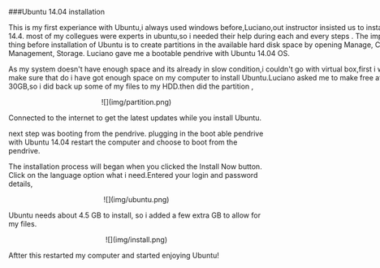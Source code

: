 
###Ubuntu 14.04 installation
<div style ="width:800px;">

This is my first experiance with Ubuntu,i always used windows before,Luciano,out instructor insisted us to install Ubuntu 14.4. most of my collegues were experts in ubuntu,so i needed their help during each and every steps . The important thing before installation of Ubuntu is to create partitions in the available hard disk space by opening Manage, Computer Management, Storage. Luciano gave me a bootable pendrive with Ubuntu 14.04 OS.

As my system doesn't have enough space and its already in slow condition,i couldn't go with virtual box,first i wanted to make sure that do i have got enough space on my computer to install Ubuntu.Luciano asked me to make free atleast 30GB,so i did back up some of my files to my HDD.then did the partition ,

</div>

<center>![](img/partition.png)</center>

Connected to the internet to get the latest updates while you install Ubuntu.

next step was booting from the pendrive. plugging in the boot able pendrive with Ubuntu 14.04 restart the computer and choose to boot from the pendrive. 

 The installation process will began when you clicked the Install Now button.
 Click on the language option what i  need.Entered your login and password details,
 
 
<center>![](img/ubuntu.png)</center>


Ubuntu needs about 4.5 GB to install, so i added a few extra GB to allow for my files.

<center>![](img/install.png)</center>



Aftter this restarted my computer and started enjoying Ubuntu!

</div>
